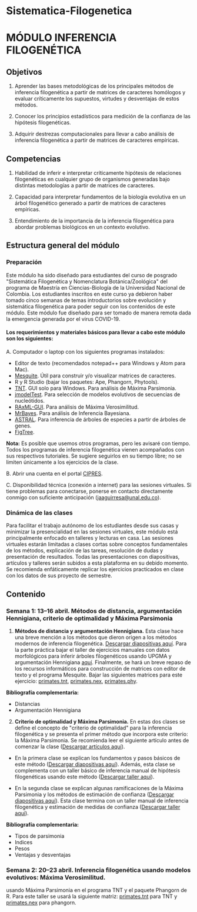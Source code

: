 # Sistematica-Filogenetica

# MÓDULO INFERENCIA FILOGENÉTICA


## Objetivos

1. Aprender las bases metodológicas de los principales métodos de inferencia filogenética a partir de matrices de caracteres homólogos y evaluar críticamente los supuestos, virtudes y desventajas de estos métodos.

2. Conocer los principios estadísticos para medición de la confianza de las hipótesis filogenéticas.  

3. Adquirir destrezas computacionales para llevar a cabo análisis de inferencia filogenética a partir de matrices de caracteres empíricas.

## Competencias

1. Habilidad de inferir e interpretar críticamente hipótesis de relaciones filogenéticas en cualquier grupo de organismos generadas bajo distintas metodologías a partir de matrices de caracteres.

2. Capacidad para interpretar fundamentos de la biología evolutiva en un árbol filogenético generado a partir de matrices de caracteres empíricas.

3. Entendimiento de la importancia de la inferencia filogenética para abordar problemas biológicos en un contexto evolutivo.

## Estructura general del módulo

### Preparación

Este módulo ha sido diseñado para estudiantes del curso de posgrado "Sistemática Filogenética y Nomenclatura Botánica/Zoológica" del programa de Maestría en Ciencias-Biología de la Universidad Nacional de Colombia. Los estudiantes inscritos en este curso ya debieron haber tomado cinco semanas de temas introductorios sobre evolución y sistemática filogenética para poder seguir con los contenidos de este módulo. Este módulo fue diseñado para ser tomado de manera remota dada la emergencia generada por el virus COVID-19. 

#### Los requerimientos y materiales básicos para llevar a cabo este módulo son los siguientes:

A. Computador o laptop con los siguientes programas instalados: 
- Editor de texto (recomendados notepad++ para Windows y Atom para Mac).
- [Mesquite](https://www.mesquiteproject.org/). Útil para construir y/o visualizar matrices de caracteres.
- R y R Studio (bajar los paquetes: Ape, Phangorn, Phytools).
- [TNT](http://www.lillo.org.ar/phylogeny/tnt/). GUI solo para Windows. Para análisis de Máxima Parsimonia.
- [jmodelTest](https://github.com/ddarriba/jmodeltest2). Para selección de modelos evolutivos de secuencias de nucleótidos.
- [RAxML-GUI](https://antonellilab.github.io/raxmlGUI/). Para análisis de Máxima Verosimilitud.
- [MrBayes](http://nbisweden.github.io/MrBayes/download.html). Para análisis de Inferencia Bayesiana.
- [ASTRAL](https://github.com/smirarab/ASTRAL/blob/master/README.md). Para inferencia de árboles de especies a partir de árboles de genes.
- [FigTree](https://github.com/rambaut/figtree/releases).

**Nota:** Es posible que usemos otros programas, pero les avisaré con tiempo. Todos los programas de inferencia filogenética vienen acompañados con sus respectivos tutoriales. Se sugiere seguirlos en su tiempo libre; no se limiten únicamente a los ejercicios de la clase.  

B. Abrir una cuenta en el portal [CIPRES](http://www.phylo.org/).

C. Disponibilidad técnica (conexión a internet) para las sesiones virtuales. Si tiene problemas para conectarse, ponerse en contacto directamente conmigo con suficiente anticipación (jaaguirresa@unal.edu.co).

### Dinámica de las clases

Para facilitar el trabajo autónomo de los estudiantes desde sus casas y minimizar la presencialidad en las sesiones virtuales, este módulo está principalmente enfocado en talleres y lecturas en casa. Las sesiones virtuales estarán limitadas a clases cortas sobre conceptos fundamentales de los métodos, explicación de las tareas, resolución de dudas y presentación de resultados. Todas las presentaciones con diapositivas, artículos y talleres serán subidos a esta plataforma en su debido momento. Se recomienda enfáticamente replicar los ejercicios practicados en clase con los datos de sus proyecto de semestre.

## Contenido

### Semana 1: 13–16 abril. Métodos de distancia, argumentación Hennigiana, criterio de optimalidad y Máxima Parsimonia

1. **Métodos de distancia y argumentación Hennigiana.** Esta clase hace una breve mención a los métodos que dieron origen a los métodos modernos de inferencia filogenética. [Descargar diapositivas aquí](enlace). Para la parte práctica bajar el taller de ejercicios manuales con datos morfológicos para inferir árboles filogenéticos usando UPGMA y argumentación Hennigiana [aquí](enlace). Finalmente, se hará un breve repaso de los recursos informáticos para construcción de matrices con editor de texto y el programa Mesquite. Bajar las siguientes matrices para este ejercicio: [primates.tnt](enlace), [primates.nex](enlace), [primates.phy](enlace).

__Bibliografía complementaria:__

- Distancias
- Argumentación Hennigiana

2. **Criterio de optimalidad y Máxima Parsimonia.** En estas dos clases se define el concepto de "criterio de optimalidad" para la inferencia filogenética y se presenta el primer método que incorpora este criterio: la Máxima Parsimonia. Se recomienda leer el siguiente artículo antes de comenzar la clase ([Descargar artículos aquí](enlace)). 

- En la primera clase se explican los fundamentos y pasos básicos de este método ([Descargar diapositivas aquí](enlace)). Además, esta clase se complementa con un taller básico de inferencia manual de hipótesis filogenéticas usando este método ([Descargar taller aquí](enlace)). 

- En la segunda clase se explican algunas ramificaciones de la Máxima Parsimonia y los métodos de estimación de confianza ([Descargar diapositivas aquí](enlace)). Esta clase termina con un taller manual de inferencia filogenética y estimación de medidas de confianza ([Descargar taller aquí](enlace)). 

__Bibliografía complementaria:__

- Tipos de parsimonia
- Indices
- Pesos
- Ventajas y desventajas

### Semana 2: 20–23 abril. Inferencia filogenética usando modelos evolutivos: Máxima Verosimilitud.
usando Máxima Parsimonia en el programa TNT y el paquete Phangorn de R. Para este taller se usará la siguiente matriz: [primates.tnt](enlace) para TNT y [primates.nex](enlace) para phangorn. 





